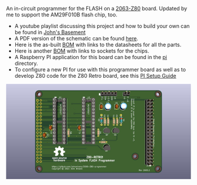 An in-circuit programmer for the FLASH on a [2063-Z80](https://github.com/johnwinans/2063-Z80) board.
Updated by me to support the AM29F010B flash chip, too.

* A youtube playlist discussing this project and how to build your own can be found in [John's Basement](https://www.youtube.com/watch?v=oekucjDcNbA&list=PL3by7evD3F51Cf9QnsAEdgSQ4cz7HQZX5)
* A PDF version of the schematic can be found [here](2065-Z80-programmer.pdf).
* Here is the as-built [BOM](2065-Z80-programmer.md) with links to the datasheets for all the parts.
* Here is another [BOM](2065-Z80-programmer-sockets.md) with links to sockets for the chips.
* A Raspberry PI application for this board can be found in the [pi](pi) directory.
* To configure a new PI for use with this programmer board as well as to develop Z80 code 
for the Z80 Retro board, see this [PI Setup Guide](https://github.com/johnwinans/raspberry-pi-install)

![PC Board Image](2065-Z80-programmer.jpg "ICE FLASH Programmer for 2063-Z80")
